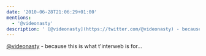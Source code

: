 ```yaml
---
date: '2010-06-28T21:06:29+01:00'
mentions:
  - '@videonasty'
description: ' [@videonasty](https://twitter.com/@videonasty) - because this is what t''interweb is for...'
---
```

 [@videonasty](https://twitter.com/@videonasty) - because this is what t'interweb is for...
